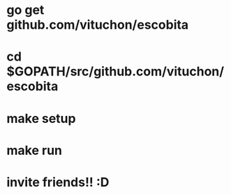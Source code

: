 # go get github.com/vituchon/escobita

# cd $GOPATH/src/github.com/vituchon/escobita

# make setup

# make run

# invite friends!! :D
